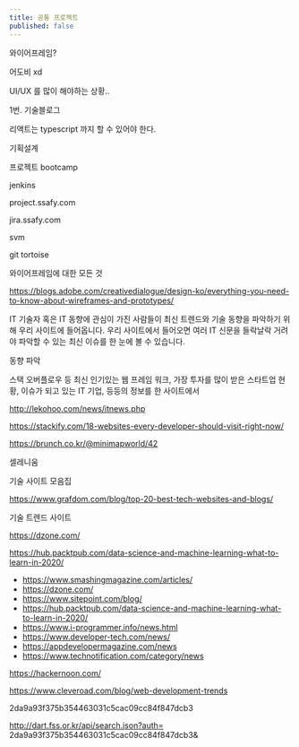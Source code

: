 ```yaml
---
title: 공통 프로젝트
published: false
---
```


와이어프레임?

어도비 xd

UI/UX 를 많이 해야하는 상황..



1번. 기술블로그

리액트는 typescript 까지 할 수 있어야 한다.



기획설계

프로젝트 bootcamp

jenkins

project.ssafy.com

jira.ssafy.com



svm

git tortoise



와이어프레임에 대한 모든 것

https://blogs.adobe.com/creativedialogue/design-ko/everything-you-need-to-know-about-wireframes-and-prototypes/





IT 기술자 혹은 IT 동향에 관심이 가진 사람들이 최신 트렌드와 기술 동향을 파악하기 위해 우리 사이트에 들어옵니다. 우리 사이트에서 들어오면 여러 IT 신문을 들락날락 거려야 파악할 수 있는 최신 이슈를 한 눈에 볼 수 있습니다.



동향 파악

스택 오버플로우 등 최신 인기있는 웹 프레임 워크, 가장 투자를 많이 받은 스타트업 현황, 이슈가 되고 있는 IT 기업, 등등의 정보를 한 사이트에서

http://lekohoo.com/news/itnews.php



https://stackify.com/18-websites-every-developer-should-visit-right-now/



https://brunch.co.kr/@minimapworld/42



셀레니움



기술 사이트 모음집

https://www.grafdom.com/blog/top-20-best-tech-websites-and-blogs/





기술 트렌드 사이트

https://dzone.com/

https://hub.packtpub.com/data-science-and-machine-learning-what-to-learn-in-2020/





- https://www.smashingmagazine.com/articles/
- https://dzone.com/
- https://www.sitepoint.com/blog/
- https://hub.packtpub.com/data-science-and-machine-learning-what-to-learn-in-2020/
- https://www.i-programmer.info/news.html
- https://www.developer-tech.com/news/
- https://appdevelopermagazine.com/news
- https://www.technotification.com/category/news



https://hackernoon.com/

https://www.cleveroad.com/blog/web-development-trends





 2da9a93f375b354463031c5cac09cc84f847dcb3

http://dart.fss.or.kr/api/search.json?auth= 2da9a93f375b354463031c5cac09cc84f847dcb3&



